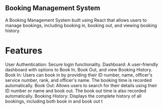

## Booking Management System
A Booking Management System built using React that allows users to manage bookings, including booking in, booking out, and viewing booking history.

# Features
User Authentication: Secure login functionality.
Dashboard: A user-friendly dashboard with options to Book In, Book Out, and view Booking History.
Book In: Users can book in by providing their ID number, name, officer's service number, rank, and officer's name. The booking time is recorded automatically.
Book Out: Allows users to search for their details using their ID number or name and book out. The book out time is also recorded automatically.
Booking History: Displays the complete history of all bookings, including both book in and book out t
